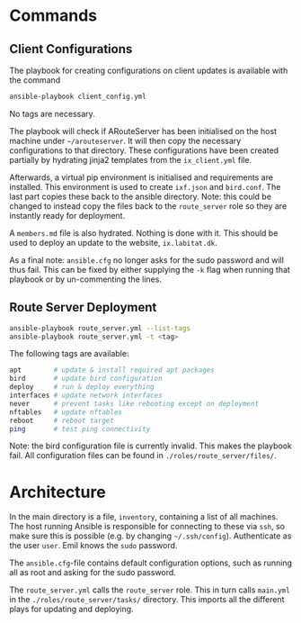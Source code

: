 # Commands

## Client Configurations

The playbook for creating configurations on client updates is available with the
command

```bash
ansible-playbook client_config.yml
```

No tags are necessary.

The playbook will check if ARouteServer has been initialised on the host machine
under `~/arouteserver`. It will then copy the necessary configurations to that
directory. These configurations have been created partially by hydrating jinja2
templates from the `ix_client.yml` file.

Afterwards, a virtual pip environment is initialised and requirements are
installed. This environment is used to create `ixf.json` and `bird.conf`. The
last part copies these back to the ansible directory. Note: this could be
changed to instead copy the files back to the `route_server` role so they are
instantly ready for deployment.

A `members.md` file is also hydrated. Nothing is done with it. This should be
used to deploy an update to the website, `ix.labitat.dk`.

As a final note: `ansible.cfg` no longer asks for the sudo password and will
thus fail. This can be fixed by either supplying the `-k` flag when running that
playbook or by un-commenting the lines.

## Route Server Deployment

```bash
ansible-playbook route_server.yml --list-tags
ansible-playbook route_server.yml -t <tag> 
```

The following tags are available:

```bash
apt        # update & install required apt packages
bird       # update bird configuration
deploy     # run & deploy everything
interfaces # update network interfaces
never      # prevent tasks like rebooting except on deployment
nftables   # update nftables
reboot     # reboot target
ping       # test ping connectivity
```

Note: the bird configuration file is currently invalid. This makes the playbook
fail. All configuration files can be found in `./roles/route_server/files/`. 

# Architecture

In the main directory is a file, `inventory`, containing a list of all machines.
The host running Ansible is responsible for connecting to these via `ssh`, so
make sure this is possible (e.g. by changing `~/.ssh/config`). Authenticate as
the user `user`. Emil knows the `sudo` password.

The `ansible.cfg`-file contains default configuration options, such as running
all as root and asking for the sudo password.

The `route_server.yml` calls the `route_server` role. This in turn calls
`main.yml` in the `./roles/route_server/tasks/` directory. This imports all the
different plays for updating and deploying.
